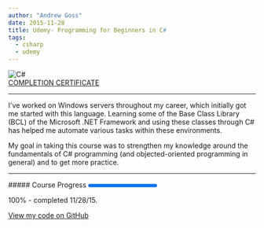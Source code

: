 ```yaml
---
author: "Andrew Goss"
date: 2015-11-28
title: Udemy- Programming for Beginners in C#
tags:
  - csharp
  - udemy
---
```

![C#](/img/post/csharp.png "C#")<br>
<a href="https://www.udemy.com/certificate/UC-TT5IFIPW" target="_blank">COMPLETION CERTIFICATE</a>
<hr>
I've worked on Windows servers throughout my career, which initially got me started with this language. Learning some of the Base Class Library (BCL) of the Microsoft .NET Framework and using these classes through C# has helped me automate various tasks within these environments.

My goal in taking this course was to strengthen my knowledge around the fundamentals of C# programming (and objected-oriented programming in general) and to get more practice.
<hr>
##### Course Progress
<progress max="1.0" value="1.0"></progress>

100% - completed 11/28/15.

<a href="https://github.com/andrewrgoss/udemy-beginning-csharp" class="btn" target="_blank">View my code on GitHub</a>